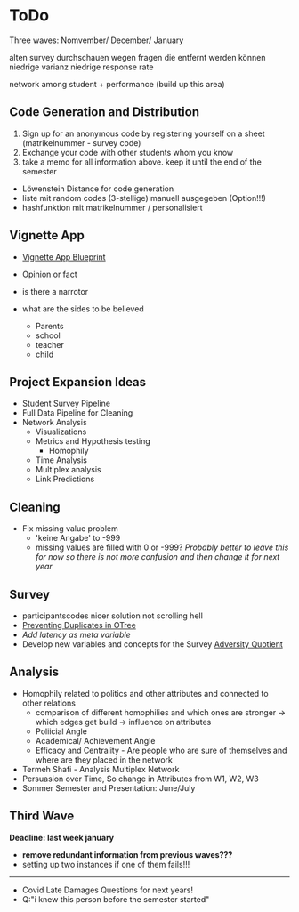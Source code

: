 # ToDo
Three waves: Nomvember/ December/ January 

alten survey durchschauen wegen fragen die entfernt werden können 
    niedrige varianz
    niedrige response rate 

network among student + performance (build up this area)

## Code Generation and Distribution 

1. Sign up for an anonymous code by registering yourself on a sheet (matrikelnummer - survey code)
2. Exchange your code with other students whom you know 
3. take a memo for all information above. keep it until the end of the semester 

- Löwenstein Distance for code generation 
- liste mit random codes (3-stellige) manuell ausgegeben (Option!!!)
- hashfunktion mit matrikelnummer / personalisiert 


## Vignette App
- [Vignette App Blueprint](https://docs.google.com/document/d/1BRRiqEtoOX3URnHSSgDCcNFG5OksqOhchNA4S4MAbEc/edit?tab=t.0)

- Opinion or fact
- is there a narrotor
- what are the sides to be believed
	- Parents
	- school
	- teacher
	- child

## Project Expansion Ideas
- Student Survey Pipeline 
- Full Data Pipeline for Cleaning 
- Network Analysis 
	- Visualizations
	- Metrics and Hypothesis testing 
		- Homophily 
	- Time Analysis 
	- Multiplex analysis 
	- Link Predictions 

## Cleaning 
- Fix missing value problem 
	- 'keine Angabe' to -999
	- missing values are filled with 0 or -999?
*Probably better to leave this for now so there is not more confusion and then change it for next year*

## Survey
- participantscodes nicer solution not scrolling hell
- [Preventing Duplicates in OTree](https://otree.readthedocs.io/en/latest/misc/tips_and_tricks.html#many-fields)
- _Add latency as meta variable_
- Develop new variables and concepts for the Survey [Adversity Quotient](https://menchb.github.io/aq-test/)

## Analysis 
- Homophily related to politics and other attributes and connected to other relations 
	- comparison of different homophilies and which ones are stronger -> which edges get build -> influence on attributes 
	- Poliicial Angle
	- Academical/ Achievement Angle 
	- Efficacy and Centrality - Are people who are sure of themselves and where are they placed in the network 
- Termeh Shafi - Analysis Multiplex Network 
- Persuasion over Time, So change in Attributes from W1, W2, W3 
- Sommer Semester and Presentation: June/July

## Third Wave
**Deadline: last week january**
- **remove redundant information from previous waves???**
- setting up two instances if one of them fails!!!

***
- Covid Late Damages Questions for next years! 
- Q:"i knew this person before the semester started" 